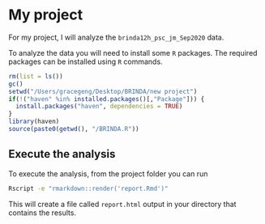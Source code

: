 # My project

For my project, I will analyze the `brinda12h_psc_jm_Sep2020` data.

To analyze the data you will need to install some `R` packages. The required packages can be installed using `R` commands.

``` r
rm(list = ls())
gc()
setwd("/Users/gracegeng/Desktop/BRINDA/new project")
if(!("haven" %in% installed.packages()[,"Package"])) {
  install.packages("haven", dependencies = TRUE)
}
library(haven)
source(paste0(getwd(), "/BRINDA.R"))
```

## Execute the analysis

To execute the analysis, from the project folder you can run 

``` bash
Rscript -e "rmarkdown::render('report.Rmd')"
```

This will create a file called `report.html` output in your directory that contains the results.


